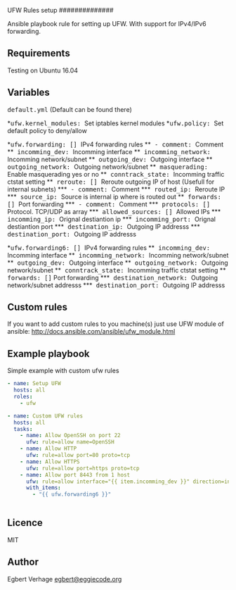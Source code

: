 UFW Rules setup
##############

Ansible playbook rule for setting up UFW. With support for IPv4/IPv6 forwarding.

Requirements 
---------

Testing on Ubuntu 16.04

Variables
---------

<tt>default.yml</tt> (Default can be found there)

*<tt>ufw.kernel_modules: </tt> Set iptables kernel modules
*<tt>ufw.policy: </tt> Set default policy to deny/allow 

*<tt>ufw.forwarding: [] </tt> IPv4 forwarding rules 
**<tt>	- comment: </tt> Comment
**<tt>	  incomming_dev: </tt> Incomming interface 
**<tt>	  incomming_network: </tt> Incomming network/subnet 
**<tt>	  outgoing_dev: </tt> Outgoing interface
**<tt>	  outgoing_network: </tt> Outgoing network/subnet 
**<tt>	  masquerading: </tt> Enable masquerading yes or no
**<tt>	  conntrack_state: </tt> Incomming traffic ctstat setting 
**<tt>	  reroute: [] </tt> Reroute outgoing IP of host (Usefull for internal subnets) 
***<tt>	    - comment: </tt> Comment 
***<tt>	      routed_ip: </tt> Reroute IP
***<tt>	      source_ip: </tt> Source is internal ip where is routed out
**<tt>	  forwards: [] </tt> Port forwarding 
***<tt>	    - comment: </tt> Comment 
***<tt>	      protocols: [] </tt> Protocol. TCP/UDP as array
***<tt>	      allowed_sources: [] </tt> Allowed IPs 
***<tt>	      incomming_ip: </tt> Orignal destiantion ip 
***<tt>	      incomming_port: </tt> Orignal destiantion port 
***<tt>	      destination_ip: </tt> Outgoing IP addresss 
***<tt>	      destination_port: </tt> Outgoing IP addresss 

*<tt>ufw.forwarding6: [] </tt> IPv4 forwarding rules 
**<tt>	  incomming_dev: </tt> Incomming interface 
**<tt>	  incomming_network: </tt> Incomming network/subnet 
**<tt>	  outgoing_dev: </tt> Outgoing interface
**<tt>	  outgoing_network: </tt> Outgoing network/subnet 
**<tt>	  conntrack_state: </tt> Incomming traffic ctstat setting 
**<tt>	  forwards: []</tt> Port forwarding
***<tt>	      destination_network: </tt> Outgoing network/subnet addresss
***<tt>	      destination_port: </tt> Outgoing IP addresss 

Custom rules
------------

If you want to add custom rules to you machine(s) just use UFW module of ansible:
http://docs.ansible.com/ansible/ufw_module.html

Example playbook
----------------

Simple example with custom ufw rules
```yaml
- name: Setup UFW 
  hosts: all
  roles:
    - ufw

- name: Custom UFW rules
  hosts: all
  tasks:
    - name: Allow OpenSSH on port 22
      ufw: rule=allow name=OpenSSH
    - name: Allow HTTP 
      ufw: rule=allow port=80 proto=tcp 
    - name: Allow HTTPS 
      ufw: rule=allow port=https proto=tcp 
    - name: Allow port 8443 from 1 host 
      ufw: rule=allow interface="{{ item.incomming_dev }}" direction=in proto=tcp src="2001:db8:1337:beef:cafe::1" to_port=8443
      with_items:
        - "{{ ufw.forwarding6 }}"
    

```
Licence
-------

MIT

Author
-------

Egbert Verhage <egbert@eggiecode.org>

